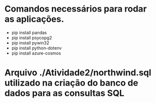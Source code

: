 # Comandos necessários para rodar as aplicações.
* pip install pandas
* pip install psycopg2
* pip install pywin32
* pip install python-dotenv
* pip install azure-cosmos

# Arquivo ./Atividade2/northwind.sql utilizado na criação do banco de dados para as consultas SQL
